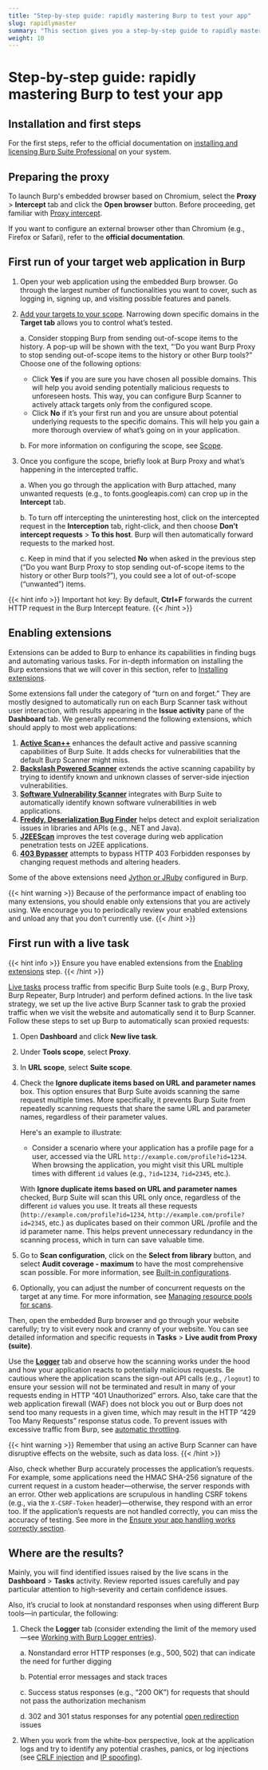 ```yaml
---
title: "Step-by-step guide: rapidly mastering Burp to test your app"
slug: rapidlymaster
summary: "This section gives you a step-by-step guide to rapidly mastering Burp to test your app."
weight: 10
---
```


# Step-by-step guide: rapidly mastering Burp to test your app

## Installation and first steps

For the first steps, refer to the official documentation on
[installing and licensing Burp Suite Professional](https://portswigger.net/burp/documentation/desktop/getting-started/download-and-install)
on your system.

## Preparing the proxy

To launch Burp's embedded browser based on Chromium, select the **Proxy** > **Intercept** tab and click the **Open browser** button.
Before proceeding, get familiar with [Proxy intercept](https://portswigger.net/burp/documentation/desktop/tools/proxy/intercept-messages).

If you want to configure an external browser other than Chromium (e.g., Firefox or Safari), refer to the **official documentation**.

## First run of your target web application in Burp

1. Open your web application using the embedded Burp browser. Go through the largest number of functionalities you want to cover,
   such as logging in, signing up, and visiting possible features and panels.
2. [Add your targets to your scope](https://portswigger.net/burp/documentation/desktop/getting-started/setting-target-scope#:~:text=Step%204%3A%20Set%20the%20target%20scope).
   Narrowing down specific domains in the **Target tab** allows you to control what’s tested.

   a. Consider stopping Burp from sending out-of-scope items to the history. A pop-up will be shown with the text,
   “‘Do you want Burp Proxy to stop sending out-of-scope items to the history or other Burp tools?” Choose one of the following options:

   * Click **Yes** if you are sure you have chosen all possible domains. This will help you avoid sending potentially malicious requests
     to unforeseen hosts. This way, you can configure Burp Scanner to actively attack targets only from the configured scope.
   * Click **No** if it’s your first run and you are unsure about potential underlying requests to the specific domains.
     This will help you gain a more thorough overview of what’s going on in your application.

    b. For more information on configuring the scope, see [Scope](https://portswigger.net/burp/documentation/desktop/tools/target/scope).

3. Once you configure the scope, briefly look at Burp Proxy and what’s happening in the intercepted traffic.

   a. When you go through the application with Burp attached, many unwanted requests (e.g., to fonts.googleapis.com)
   can crop up in the **Intercept** tab.

   b. To turn off intercepting the uninteresting host, click on the intercepted request in the **Interception** tab, right-click,
   and then choose **Don’t intercept requests** > **To this host**. Burp will then automatically forward requests to the marked host.

   c. Keep in mind that if you selected **No** when asked in the previous step (“Do you want Burp Proxy to stop sending out-of-scope
   items to the history or other Burp tools?”), you could see a lot of out-of-scope (“unwanted”) items.

{{< hint info >}}
Important hot key: By default, **Ctrl+F** forwards the current HTTP request in the Burp Intercept feature.
{{< /hint >}}

## Enabling extensions

Extensions can be added to Burp to enhance its capabilities in finding bugs and automating
various tasks. For in-depth information on installing the Burp extensions that we will cover in this section,
refer to [Installing extensions](https://portswigger.net/burp/documentation/desktop/extensions/installing-extensions).

Some extensions fall under the category of “turn on and forget.” They are mostly designed to automatically run on each
Burp Scanner task without user interaction, with results appearing in the **Issue activity** pane of the **Dashboard** tab.
We generally recommend the following extensions, which should apply to most web applications:

1. [**Active Scan++**](https://portswigger.net/bappstore/3123d5b5f25c4128894d97ea1acc4976) enhances the default active and
passive scanning capabilities of Burp Suite.
It adds checks for vulnerabilities that the default Burp Scanner might miss.
2. [**Backslash Powered Scanner**](https://portswigger.net/bappstore/9cff8c55432a45808432e26dbb2b41d8) extends the active
scanning capability by trying to identify known and unknown classes
of server-side injection vulnerabilities.
3. [**Software Vulnerability Scanner**](https://portswigger.net/bappstore/c9fb79369b56407792a7104e3c4352fb) integrates with
Burp Suite to automatically identify known software vulnerabilities in web applications.
4. [**Freddy, Deserialization Bug Finder**](https://portswigger.net/bappstore/ae1cce0c6d6c47528b4af35faebc3ab3) helps detect
and exploit serialization issues in libraries and APIs (e.g., .NET and Java).
5. [**J2EEScan**](https://portswigger.net/bappstore/7ec6d429fed04cdcb6243d8ba7358880) improves the test coverage during
web application penetration tests on J2EE applications.
6. [**403 Bypasser**](https://portswigger.net/bappstore/444407b96d9c4de0adb7aed89e826122) attempts to bypass HTTP 403 Forbidden
responses by changing request methods and altering headers.

Some of the above extensions need
[Jython or JRuby](https://portswigger.net/burp/documentation/desktop/extensions/installing-extensions#:~:text=Installing%20Jython%20or%20JRuby)
configured in Burp.

{{< hint warning >}}
Because of the performance impact of enabling too many extensions,
you should enable only extensions that you are actively using.
We encourage you to periodically review your enabled extensions and unload any that you don't currently use.
{{< /hint >}}

## First run with a live task

{{< hint info >}}
Ensure you have enabled extensions from the [Enabling extensions](#enabling-extensions) step.
{{< /hint >}}

[Live tasks](https://portswigger.net/burp/documentation/desktop/tutorials/using-live-tasks) process traffic from specific
Burp Suite tools (e.g., Burp Proxy, Burp Repeater, Burp Intruder) and perform
defined actions. In the live task strategy, we set up the live active Burp Scanner task to grab the proxied traffic
when we visit the website and automatically send it to Burp Scanner. Follow these steps to set up Burp to automatically
scan proxied requests:

1. Open **Dashboard** and click **New live task**.
2. Under **Tools scope**, select **Proxy**.
3. In **URL scope**, select **Suite scope**.
4. Check the **Ignore duplicate items based on URL and parameter names** box. This option ensures that Burp Suite avoids scanning
the same request multiple times. More specifically, it prevents Burp Suite from repeatedly scanning requests that share the same
URL and parameter names, regardless of their parameter values.

    Here's an example to illustrate:

    * Consider a scenario where your application has a profile page for a user, accessed via the URL
    `http://example.com/profile?id=1234`. When browsing the application, you might visit this URL multiple times with different
    `id` values (e.g., `?id=1234`, `?id=2345`, etc.).

    With **Ignore duplicate items based on URL and parameter names** checked, Burp Suite will scan this URL only once,
    regardless of the different `id` values you use. It treats all these requests (`http://example.com/profile?id=1234`,
    `http://example.com/profile?id=2345`, etc.) as duplicates based on their common URL /profile and the id parameter name.
    This helps prevent unnecessary redundancy in the scanning process, which in turn can save valuable time.

5. Go to **Scan configuration**, click on the **Select from library** button, and select **Audit coverage - maximum** to
have the most comprehensive scan possible. For more information, see [Built-in configurations](https://portswigger.net/burp/documentation/scanner/scan-configurations/burp-scanner-built-in-configs).
6. Optionally, you can adjust the number of concurrent requests on the target at any time.
For more information, see [Managing resource pools for scans](https://portswigger.net/burp/documentation/desktop/automated-scanning/managing-resource-pools).

Then, open the embedded Burp browser and go through your website carefully; try to visit every nook and cranny of your website.
You can see detailed information and specific requests in **Tasks** > **Live audit from Proxy (suite)**.

Use the [**Logger**](https://portswigger.net/burp/documentation/desktop/tools/logger/getting-started) tab and observe how
the scanning works under the hood and how your application reacts to potentially malicious requests. Be cautious where the
application scans the sign-out API calls (e.g., `/logout`) to ensure your session will not be terminated and result in many of
your requests ending in HTTP “401 Unauthorized” errors. Also, take care that the web application firewall (WAF) does not block you
out or Burp does not send too many requests in a given time, which may result in the HTTP “429 Too Many Requests” response
status code. To prevent issues with excessive traffic from Burp, see [automatic throttling](https://portswigger.net/burp/documentation/desktop/settings/project/tasks#:~:text=requests%20are%20sent.-,Automatic%20throttling,-%2D%20Specify%20the%20response).

{{< hint warning >}}
Remember that using an active Burp Scanner can have disruptive effects on the website, such as data loss.
{{< /hint >}}

Also, check whether Burp accurately processes the application’s requests. For example, some applications need
the HMAC SHA-256 signature of the current request in a custom header—otherwise, the server responds with an error.
Other web applications are scrupulous in handling CSRF tokens (e.g., via the `X-CSRF-Token` header)—otherwise,
they respond with an error too. If the application’s requests are not handled correctly, you can miss the accuracy
of testing. See more in the <mandy>[Ensure your app handling works correctly section]().

## Where are the results?

Mainly, you will find identified issues raised by the live scans in the **Dashboard** > **Tasks** activity.
Review reported issues carefully and pay particular attention to high-severity and certain confidence issues.

Also, it’s crucial to look at nonstandard responses when using different Burp tools—in particular, the following:

   1. Check the **Logger** tab (consider extending the limit of the memory used—see [Working with Burp Logger entries](https://portswigger.net/burp/documentation/desktop/tools/logger/settings#:~:text=were%20actually%20captured.-,Capture%20limit,-You%20can%20specify)).

      a. Nonstandard error HTTP responses (e.g., 500, 502) that can indicate the need for further digging

      b. Potential error messages and stack traces

      c. Success status responses (e.g., “200 OK”) for requests that should not pass the authorization mechanism

      d. 302 and 301 status responses for any potential [open redirection](https://portswigger.net/kb/issues/00500100_open-redirection-reflected)
      issues

   2. When you work from the white-box perspective, look at the application logs and try to identify any potential crashes,
   panics, or log injections (see [CRLF injection](https://book.hacktricks.xyz/pentesting-web/crlf-0d-0a) and [IP spoofing](https://portswigger.net/kb/issues/00400110_spoofable-client-ip-address)).
